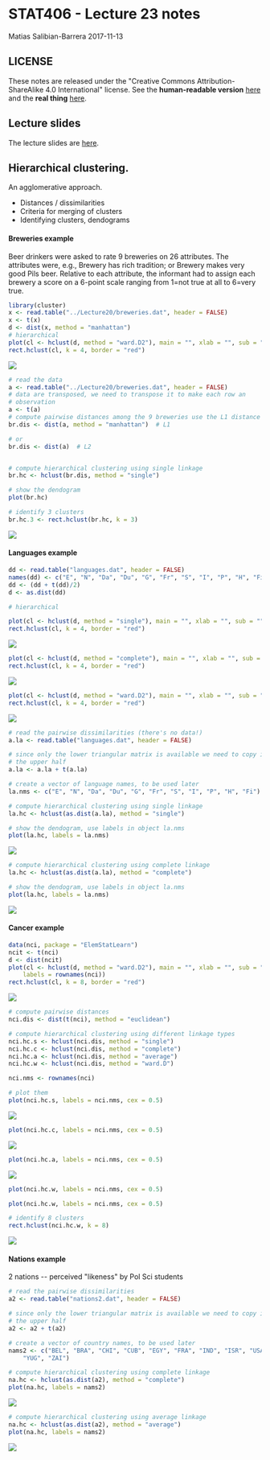 STAT406 - Lecture 23 notes
================
Matias Salibian-Barrera
2017-11-13

LICENSE
-------

These notes are released under the "Creative Commons Attribution-ShareAlike 4.0 International" license. See the **human-readable version** [here](https://creativecommons.org/licenses/by-sa/4.0/) and the **real thing** [here](https://creativecommons.org/licenses/by-sa/4.0/legalcode).

Lecture slides
--------------

The lecture slides are [here](STAT406-17-lecture-23-preliminary.pdf).

Hierarchical clustering.
------------------------

An agglomerative approach.

-   Distances / dissimilarities
-   Criteria for merging of clusters
-   Identifying clusters, dendograms

#### Breweries example

Beer drinkers were asked to rate 9 breweries on 26 attributes. The attributes were, e.g., Brewery has rich tradition; or Brewery makes very good Pils beer. Relative to each attribute, the informant had to assign each brewery a score on a 6-point scale ranging from 1=not true at all to 6=very true.

``` r
library(cluster)
x <- read.table("../Lecture20/breweries.dat", header = FALSE)
x <- t(x)
d <- dist(x, method = "manhattan")
# hierarchical
plot(cl <- hclust(d, method = "ward.D2"), main = "", xlab = "", sub = "", hang = -1)
rect.hclust(cl, k = 4, border = "red")
```

![](README_files/figure-markdown_github-ascii_identifiers/breweries-1.png)

``` r
# read the data
a <- read.table("../Lecture20/breweries.dat", header = FALSE)
# data are transposed, we need to transpose it to make each row an
# observation
a <- t(a)
# compute pairwise distances among the 9 breweries use the L1 distance
br.dis <- dist(a, method = "manhattan")  # L1

# or
br.dis <- dist(a)  # L2


# compute hierarchical clustering using single linkage
br.hc <- hclust(br.dis, method = "single")

# show the dendogram
plot(br.hc)

# identify 3 clusters
br.hc.3 <- rect.hclust(br.hc, k = 3)
```

![](README_files/figure-markdown_github-ascii_identifiers/breweries2-1.png)

#### Languages example

``` r
dd <- read.table("languages.dat", header = FALSE)
names(dd) <- c("E", "N", "Da", "Du", "G", "Fr", "S", "I", "P", "H", "Fi")
dd <- (dd + t(dd)/2)
d <- as.dist(dd)

# hierarchical

plot(cl <- hclust(d, method = "single"), main = "", xlab = "", sub = "", hang = -1)
rect.hclust(cl, k = 4, border = "red")
```

![](README_files/figure-markdown_github-ascii_identifiers/languages-1.png)

``` r
plot(cl <- hclust(d, method = "complete"), main = "", xlab = "", sub = "", hang = -1)
rect.hclust(cl, k = 4, border = "red")
```

![](README_files/figure-markdown_github-ascii_identifiers/languages-2.png)

``` r
plot(cl <- hclust(d, method = "ward.D2"), main = "", xlab = "", sub = "", hang = -1)
rect.hclust(cl, k = 4, border = "red")
```

![](README_files/figure-markdown_github-ascii_identifiers/languages-3.png)

``` r
# read the pairwise dissimilarities (there's no data!)
a.la <- read.table("languages.dat", header = FALSE)

# since only the lower triangular matrix is available we need to copy it on
# the upper half
a.la <- a.la + t(a.la)

# create a vector of language names, to be used later
la.nms <- c("E", "N", "Da", "Du", "G", "Fr", "S", "I", "P", "H", "Fi")

# compute hierarchical clustering using single linkage
la.hc <- hclust(as.dist(a.la), method = "single")

# show the dendogram, use labels in object la.nms
plot(la.hc, labels = la.nms)
```

![](README_files/figure-markdown_github-ascii_identifiers/languages2-1.png)

``` r
# compute hierarchical clustering using complete linkage
la.hc <- hclust(as.dist(a.la), method = "complete")

# show the dendogram, use labels in object la.nms
plot(la.hc, labels = la.nms)
```

![](README_files/figure-markdown_github-ascii_identifiers/languages2-2.png)

#### Cancer example

``` r
data(nci, package = "ElemStatLearn")
ncit <- t(nci)
d <- dist(ncit)
plot(cl <- hclust(d, method = "ward.D2"), main = "", xlab = "", sub = "", hang = -1, 
    labels = rownames(nci))
rect.hclust(cl, k = 8, border = "red")
```

![](README_files/figure-markdown_github-ascii_identifiers/cancer-1.png)

``` r
# compute pairwise distances
nci.dis <- dist(t(nci), method = "euclidean")

# compute hierarchical clustering using different linkage types
nci.hc.s <- hclust(nci.dis, method = "single")
nci.hc.c <- hclust(nci.dis, method = "complete")
nci.hc.a <- hclust(nci.dis, method = "average")
nci.hc.w <- hclust(nci.dis, method = "ward.D")

nci.nms <- rownames(nci)

# plot them
plot(nci.hc.s, labels = nci.nms, cex = 0.5)
```

![](README_files/figure-markdown_github-ascii_identifiers/cancer2-1.png)

``` r
plot(nci.hc.c, labels = nci.nms, cex = 0.5)
```

![](README_files/figure-markdown_github-ascii_identifiers/cancer2-2.png)

``` r
plot(nci.hc.a, labels = nci.nms, cex = 0.5)
```

![](README_files/figure-markdown_github-ascii_identifiers/cancer2-3.png)

``` r
plot(nci.hc.w, labels = nci.nms, cex = 0.5)

plot(nci.hc.w, labels = nci.nms, cex = 0.5)

# identify 8 clusters
rect.hclust(nci.hc.w, k = 8)
```

![](README_files/figure-markdown_github-ascii_identifiers/cancer2-4.png)

<!-- #### UN Votes -->
<!-- ```{r unvotes} -->
<!-- X <- read.table(file='../Lecture20/unvotes.csv', sep=',', row.names=1, header=TRUE) -->
<!-- ``` -->
#### Nations example

2 nations -- perceived "likeness" by Pol Sci students

``` r
# read the pairwise dissimilarities
a2 <- read.table("nations2.dat", header = FALSE)

# since only the lower triangular matrix is available we need to copy it on
# the upper half
a2 <- a2 + t(a2)

# create a vector of country names, to be used later
nams2 <- c("BEL", "BRA", "CHI", "CUB", "EGY", "FRA", "IND", "ISR", "USA", "USS", 
    "YUG", "ZAI")

# compute hierarchical clustering using complete linkage
na.hc <- hclust(as.dist(a2), method = "complete")
plot(na.hc, labels = nams2)
```

![](README_files/figure-markdown_github-ascii_identifiers/nations-1.png)

``` r
# compute hierarchical clustering using average linkage
na.hc <- hclust(as.dist(a2), method = "average")
plot(na.hc, labels = nams2)
```

![](README_files/figure-markdown_github-ascii_identifiers/nations-2.png)

